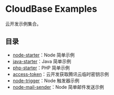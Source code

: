 # CloudBase Examples

云开发示例集合。

## 目录

- [node-starter](./node-starter/README.md)：Node 简单示例
- [java-starter](./java-starter/README.md)：Java 简单示例
- [php-starter](./php-starter/README.md)：PHP 简单示例
- [access-token](./access-token/README.md)：云开发获取腾讯云临时密钥示例
- [node-trigger](./node-trigger/README.md)：Node 触发器示例
- [node-mail-sender](./node-mail-sender/README.md)：Node 简单邮件发送示例
